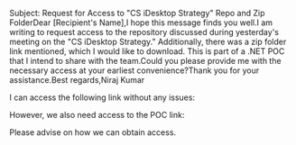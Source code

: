 Subject: Request for Access to "CS iDesktop Strategy" Repo and Zip FolderDear [Recipient's Name],I hope this message finds you well.I am writing to request access to the repository discussed during yesterday's meeting on the "CS iDesktop Strategy." Additionally, there was a zip folder link mentioned, which I would like to download. This is part of a .NET POC that I intend to share with the team.Could you please provide me with the necessary access at your earliest convenience?Thank you for your assistance.Best regards,Niraj Kumar




I can access the following link without any issues:

However, we also need access to the POC link:


Please advise on how we can obtain access.


